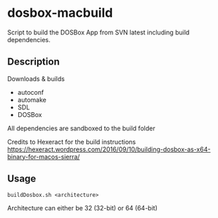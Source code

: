 # dosbox-macbuild
Script to build the DOSBox App from SVN latest including build dependencies.

Description
-----------
Downloads & builds
- autoconf
- automake
- SDL
- DOSBox

All dependencies are sandboxed to the build folder

Credits to Hexeract for the build instructions https://hexeract.wordpress.com/2016/09/10/building-dosbox-as-x64-binary-for-macos-sierra/

Usage
-----
`buildDosbox.sh <architecture>`

Architecture can either be 32 (32-bit) or 64 (64-bit)
